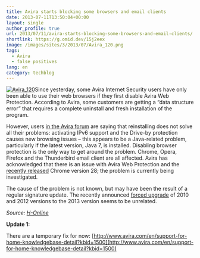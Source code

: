 ```yaml
---
title: Avira starts blocking some browsers and email clients
date: 2013-07-11T13:50:04+00:00
layout: single
author_profile: true
url: 2013/07/11/avira-starts-blocking-some-browsers-and-email-clients/
shortlink: https://g.omid.dev/15j2eex
image: /images/sites/3/2013/07/Avira_120.png
tags:
  - Avira
  - false positives
lang: en
category: techblog
---
```

[![Avira_120](/images/2013/07/Avira_120.png)](/images/2013/07/Avira_120.png)Since yesterday, some Avira Internet Security users have only been able to use their web browsers if they first disable Avira Web Protection. According to Avira, some customers are getting a “data structure error” that requires a complete uninstall and fresh installation of the program.

However, users [in the Avira forum](http://forum.avira.com/wbb/index.php?page=Thread&threadID=154594) are saying that reinstalling does not solve all their problems: activating IPv6 support and the Drive-by protection causes new browsing issues – this appears to be a Java-related problem, particularly if the latest version, Java 7, is installed. Disabling browser protection is the only way to get around the problem. Chrome, Opera, Firefox and the Thunderbird email client are all affected. Avira has acknowledged that there is an issue with Avira Web Protection and the [recently released](/2013/07/10/chrome-28-with-new-blink-engine-and-rich-notifications/ "Chrome 28 with new Blink engine and Rich Notifications – 10 July 2013, 15:34") Chrome version 28; the problem is currently being investigated.

The cause of the problem is not known, but may have been the result of a regular signature update. The recently announced [forced upgrade](http://forum.avira.com/wbb/index.php?page=Thread&threadID=154511) of 2010 and 2012 versions to the 2013 version seems to be unrelated.

_Source: [H-Online](http://h-online.com/-1915831)_

**Update 1:** 

There are a temporary fix for now: [http://www.avira.com/en/support-for-home-knowledgebase-detail?kbid=1500](http://www.avira.com/en/support-for-home-knowledgebase-detail?kbid=1500)